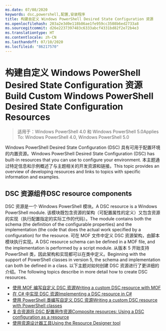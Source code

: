 ```yaml
---
ms.date: 07/08/2020
keywords: dsc,powershell,配置,安装程序
title: 构建自定义 Windows PowerShell Desired State Configuration 资源
ms.openlocfilehash: 203a2e3d0e118b86ae1fe959cc3508b6ed2733a8
ms.sourcegitcommit: d26e2237397483c6333abcf4331bd82f2e72b4e3
ms.translationtype: HT
ms.contentlocale: zh-CN
ms.lasthandoff: 07/10/2020
ms.locfileid: "86217570"
---
```

# <a name="build-custom-windows-powershell-desired-state-configuration-resources"></a><span data-ttu-id="ecabd-103">构建自定义 Windows PowerShell Desired State Configuration 资源</span><span class="sxs-lookup"><span data-stu-id="ecabd-103">Build Custom Windows PowerShell Desired State Configuration Resources</span></span>

> <span data-ttu-id="ecabd-104">适用于：Windows PowerShell 4.0 和 Windows PowerShell 5.0</span><span class="sxs-lookup"><span data-stu-id="ecabd-104">Applies To: Windows PowerShell 4.0, Windows PowerShell 5.0</span></span>

<span data-ttu-id="ecabd-105">Windows PowerShell Desired State Configuration (DSC) 具有可用于配置环境的内置资源。</span><span class="sxs-lookup"><span data-stu-id="ecabd-105">Windows PowerShell Desired State Configuration (DSC) has built-in resources that you can use to configure your environment.</span></span> <span data-ttu-id="ecabd-106">本主题通过特定信息和示例概述了与主题相关的开发资源和链接。</span><span class="sxs-lookup"><span data-stu-id="ecabd-106">This topic provides an overview of developing resources and links to topics with specific information and examples.</span></span>

## <a name="dsc-resource-components"></a><span data-ttu-id="ecabd-107">DSC 资源组件</span><span class="sxs-lookup"><span data-stu-id="ecabd-107">DSC resource components</span></span>

<span data-ttu-id="ecabd-108">DSC 资源是一个 Windows PowerShell 模块。</span><span class="sxs-lookup"><span data-stu-id="ecabd-108">A DSC resource is a Windows PowerShell module.</span></span> <span data-ttu-id="ecabd-109">该模块既包含资源的架构（可配置属性的定义）又包含资源的实现（执行配置指定的实际工作的代码）。</span><span class="sxs-lookup"><span data-stu-id="ecabd-109">The module contains both the schema (the definition of the configurable properties) and the implementation (the code that does the actual work specified by a configuration) for the resource.</span></span> <span data-ttu-id="ecabd-110">可在 MOF 文件中定义 DSC 资源架构，由脚本模块执行实现。</span><span class="sxs-lookup"><span data-stu-id="ecabd-110">A DSC resource schema can be defined in a MOF file, and the implementation is performed by a script module.</span></span> <span data-ttu-id="ecabd-111">从版本 5 开始支持 PowerShell 类，因此架构和实现都可以在类中定义。</span><span class="sxs-lookup"><span data-stu-id="ecabd-111">Beginning with the support of PowerShell classes in version 5, the schema and implementation can both be defined in a class.</span></span> <span data-ttu-id="ecabd-112">以下主题对如何创建 DSC 资源进行了更详细的介绍。</span><span class="sxs-lookup"><span data-stu-id="ecabd-112">The following topics describe in more detail how to create DSC resources.</span></span>

- [<span data-ttu-id="ecabd-113">使用 MOF 编写自定义 DSC 资源</span><span class="sxs-lookup"><span data-stu-id="ecabd-113">Writing a custom DSC resource with MOF</span></span>](authoringResourceMOF.md)
- [<span data-ttu-id="ecabd-114">在 C# 中实现 DSC 资源</span><span class="sxs-lookup"><span data-stu-id="ecabd-114">Implementing a DSC resource in C#</span></span>](authoringResourceMofCS.md)
- [<span data-ttu-id="ecabd-115">使用 PowerShell 类编写自定义 DSC 资源</span><span class="sxs-lookup"><span data-stu-id="ecabd-115">Writing a custom DSC resource with PowerShell classes</span></span>](authoringResourceClass.md)
- [<span data-ttu-id="ecabd-116">复合资源将 DSC 配置用作资源</span><span class="sxs-lookup"><span data-stu-id="ecabd-116">Composite resources: Using a DSC configuration as a resource</span></span>](authoringResourceComposite.md)
- [<span data-ttu-id="ecabd-117">使用资源设计器工具</span><span class="sxs-lookup"><span data-stu-id="ecabd-117">Using the Resource Designer tool</span></span>](authoringResourceMofDesigner.md)
